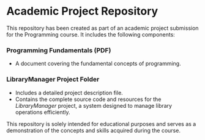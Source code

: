 # Academic Project Repository  

This repository has been created as part of an academic project submission for the Programming course. It includes the following components:  

### Programming Fundamentals (PDF)  
- A document covering the fundamental concepts of programming.  

### LibraryManager Project Folder  
- Includes a detailed project description file.  
- Contains the complete source code and resources for the *LibraryManager* project, a system designed to manage library operations efficiently.  

This repository is solely intended for educational purposes and serves as a demonstration of the concepts and skills acquired during the course.  
